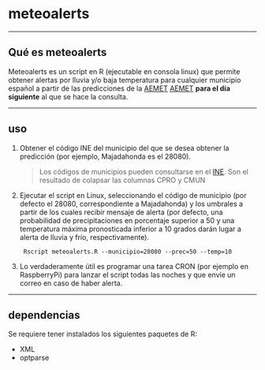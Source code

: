# meteoalerts

----
## Qué es meteoalerts

Meteoalerts es un script en R (ejecutable en consola linux) que permite obtener alertas por lluvia y/o baja temperatura para cualquier municipio español a partir de las predicciones de la <a href="http://www.aemet.es/es/portada" target="_blank">AEMET</a> [AEMET]() **para el día siguiente** al que se hace la consulta.

----
## uso
1. Obtener el código INE del municipio del que se desea obtener la predicción (por ejemplo, Majadahonda es el 28080).

    > Los códigos de municipios pueden consultarse en el <a href="http://www.ine.es/daco/daco42/codmun/codmunmapa.htm" target="_blank">INE</a>. Son el resultado de colapsar las columnas CPRO y CMUN

2. Ejecutar el script en Linux, seleccionando el código de municipio (por defecto el 28080, correspondiente a Majadahonda) y los umbrales a partir de los cuales recibir mensaje de alerta (por defecto, una probabilidad de precipitaciones en porcentaje superior a 50 y una temperatura máxima pronosticada inferior a 10 grados darán lugar a alerta de lluvia y frío, respectivamente).

        Rscript meteoalerts.R --municipio=28080 --prec=50 --temp=10

3. Lo verdaderamente útil es programar una tarea CRON (por ejemplo en RaspberryPi) para lanzar el script todas las noches y que envíe un correo en caso de haber alerta.

----
## dependencias
Se requiere tener instalados los siguientes paquetes de R:

- XML
- optparse
